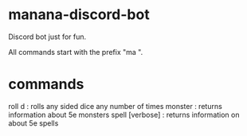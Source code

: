 # manana-discord-bot

Discord bot just for fun.

All commands start with the prefix "ma ".

# commands

roll <numberofdice>d<numberofsides> : rolls any sided dice any number of times
monster <name> <argument> : returns information about 5e monsters
spell <name> [verbose] : returns information on about 5e spells
